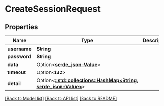# CreateSessionRequest

## Properties

Name | Type | Description | Notes
------------ | ------------- | ------------- | -------------
**username** | **String** |  | 
**password** | **String** |  | 
**data** | Option<[**serde_json::Value**](.md)> |  | [optional]
**timeout** | Option<**i32**> |  | [optional]
**detail** | Option<[**::std::collections::HashMap<String, serde_json::Value>**](serde_json::Value.md)> |  | [optional]

[[Back to Model list]](../README.md#documentation-for-models) [[Back to API list]](../README.md#documentation-for-api-endpoints) [[Back to README]](../README.md)



